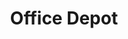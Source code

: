 ---
title: "Office Depot"
url: /paris/office-depot-boulevard-de-sebastopol/
shop: fournitures de bureau
---